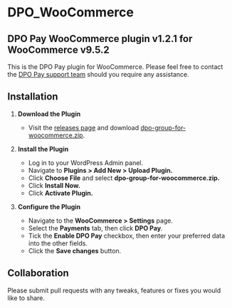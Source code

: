 # DPO_WooCommerce

## DPO Pay WooCommerce plugin v1.2.1 for WooCommerce v9.5.2

This is the DPO Pay plugin for WooCommerce. Please feel free to contact
the [DPO Pay support team](https://dpogroup.com/contact-us/) should you require any assistance.

## Installation

1. **Download the Plugin**
    - Visit the [releases page](https://github.com/DPO-Group/DPO_WooCommerce/releases) and
      download [dpo-group-for-woocommerce.zip](https://github.com/DPO-Group/DPO_WooCommerce/releases/download/v1.2.1/dpo-group-for-woocommerce.zip).

2. **Install the Plugin**
    - Log in to your WordPress Admin panel.
    - Navigate to **Plugins > Add New > Upload Plugin.**
    - Click **Choose File** and select **dpo-group-for-woocommerce.zip.**
    - Click **Install Now.**
    - Click **Activate Plugin.**

3. **Configure the Plugin**
    - Navigate to the **WooCommerce > Settings** page.
    - Select the **Payments** tab, then click **DPO Pay**.
    - Tick the **Enable DPO Pay** checkbox, then enter your preferred data into the other fields.
    - Click the **Save changes** button.

## Collaboration

Please submit pull requests with any tweaks, features or fixes you would like to share.
